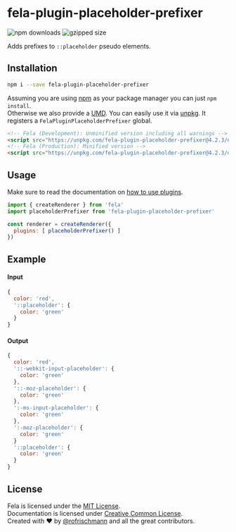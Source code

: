 # fela-plugin-placeholder-prefixer


<img alt="npm downloads" src="https://img.shields.io/npm/dm/fela-plugin-placeholder-prefixer.svg">
<img alt="gzipped size" src="https://img.shields.io/badge/gzipped-0.74kb-brightgreen.svg">

Adds prefixes to `::placeholder` pseudo elements.

## Installation
```sh
npm i --save fela-plugin-placeholder-prefixer
```
Assuming you are using [npm](https://www.npmjs.com) as your package manager you can just `npm install`.<br>
Otherwise we also provide a [UMD](https://github.com/umdjs/umd). You can easily use it via [unpkg](https://unpkg.com/). It registers a `FelaPluginPlaceholderPrefixer` global.
```HTML
<!-- Fela (Development): Unminified version including all warnings -->
<script src="https://unpkg.com/fela-plugin-placeholder-prefixer@4.2.3/dist/fela-plugin-placeholder-prefixer.js"></script>
<!-- Fela (Production): Minified version -->
<script src="https://unpkg.com/fela-plugin-placeholder-prefixer@4.2.3/dist/fela-plugin-placeholder-prefixer.min.js"></script>
```

## Usage
Make sure to read the documentation on [how to use plugins](http://fela.js.org/docs/advanced/Plugins.html).

```javascript
import { createRenderer } from 'fela'
import placeholderPrefixer from 'fela-plugin-placeholder-prefixer'

const renderer = createRenderer({
  plugins: [ placeholderPrefixer() ]
})
```

## Example

#### Input
```javascript
{
  color: 'red',
  '::placeholder': {
    color: 'green'
  }
}
```
#### Output
```javascript
{
  color: 'red',
  '::-webkit-input-placeholder': {
    color: 'green'
  },
  '::-moz-placeholder': {
    color: 'green'
  },
  ':-ms-input-placeholder': {
    color: 'green'
  },
  ':-moz-placeholder': {
    color: 'green'
  }
  '::placeholder': {
    color: 'green'
  }
}
```

## License
Fela is licensed under the [MIT License](http://opensource.org/licenses/MIT).<br>
Documentation is licensed under [Creative Common License](http://creativecommons.org/licenses/by/4.0/).<br>
Created with ♥ by [@rofrischmann](http://rofrischmann.de) and all the great contributors.
